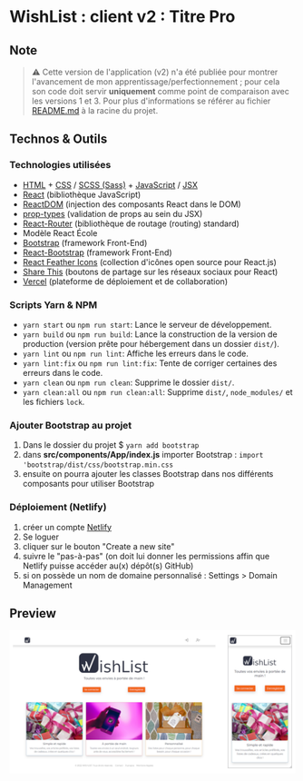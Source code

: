 # WishList : client v2 : Titre Pro

## Note

> ⚠️ Cette version de l'application (v2) n'a été publiée pour montrer l'avancement de mon apprentissage/perfectionnement ; pour cela son code doit servir **uniquement** comme point de comparaison avec les versions 1 et 3. Pour plus d'informations se référer au fichier [README.md](../README.md) à la racine du projet.

## Technos & Outils

### Technologies utilisées

- [HTML](https://www.w3.org/html/) + [CSS](https://www.w3.org/Style/CSS/) / [SCSS (Sass)](https://sass-lang.com/) + [JavaScript](https://developer.mozilla.org/fr/docs/Web/JavaScript) / [JSX](https://fr.reactjs.org/docs/introducing-jsx.html)
- [React](https://reactjs.org/) (bibliothèque JavaScript)
- [ReactDOM](https://fr.reactjs.org/docs/react-dom.html) (injection des composants React dans le DOM)
- [prop-types](https://github.com/facebook/prop-types) (validation de props au sein du JSX)
- [React-Router](https://reactrouter.com/) (bibliothèque de routage (routing) standard)
- Modèle React École
- [Bootstrap](https://getbootstrap.com/) (framework Front-End)
- [React-Bootstrap](https://react-bootstrap.github.io) (framework Front-End)
- [React Feather Icons](https://feathericons.com/) (collection d'icônes open source pour React.js)
- [Share This](https://github.com/sharethis-github/sharethis-reactjs) (boutons de partage sur les réseaux sociaux pour React)
- [Vercel](https://vercel.com) (plateforme de déploiement et de collaboration)

### Scripts Yarn & NPM

- `yarn start` ou `npm run start`: Lance le serveur de développement.
- `yarn build` ou `npm run build`: Lance la construction de la version de production (version prête pour hébergement dans un dossier `dist/`).
- `yarn lint` ou `npm run lint`: Affiche les erreurs dans le code.
- `yarn lint:fix` ou `npm run lint:fix`: Tente de corriger certaines des erreurs dans le code.
- `yarn clean` ou `npm run clean`: Supprime le dossier `dist/`.
- `yarn clean:all` ou `npm run clean:all`: Supprime `dist/`, `node_modules/` et les fichiers `lock`.

### Ajouter Bootstrap au projet

1. Dans le dossier du projet $ `yarn add bootstrap`
2. dans **src/components/App/index.js** importer Bootstrap : `import 'bootstrap/dist/css/bootstrap.min.css`
3. ensuite on pourra ajouter les classes Bootstrap dans nos différents composants pour utiliser Bootstrap

### Déploiement (Netlify)

1. créer un compte [Netlify](https://netlify.app/)
2. Se loguer
3. cliquer sur le bouton "Create a new site"
4. suivre le "pas-à-pas" (on doit lui donner les permissions affin que Netlify puisse accéder au(x) dépôt(s) GitHub)
5. si on possède un nom de domaine personnalisé : Settings > Domain Management

## Preview

![preview](../doc/images/preview_v2.png)
